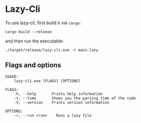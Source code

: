 
# Lazy-Cli

To use lazy-cli, first build it via `cargo`:

```
cargo build --release
```

and then run the executable:

```
./target/release/lazy-cli.exe -r main.lazy
```

## Flags and options

```
USAGE:
    lazy-cli.exe [FLAGS] [OPTIONS]

FLAGS:
    -h, --help       Prints help information
    -t, --time       Shows you the parsing time of the code
    -V, --version    Prints version information

OPTIONS:
    -r, --run <run>    Runs a lazy file
```